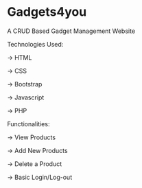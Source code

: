 # Gadgets4you
A CRUD Based Gadget Management Website

Technologies Used:

-> HTML

-> CSS

-> Bootstrap

-> Javascript

-> PHP

Functionalities:

-> View Products

-> Add New Products

-> Delete a Product

-> Basic Login/Log-out
